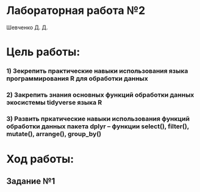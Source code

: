 # Лабораторная работа №2
Шевченко Д. Д.

# Цель работы:

### 1) Зекрепить практические навыки использования языка программирования R для обработки данных

### 2) Закрепить знания основных функций обработки данных экосистемы tidyverse языка R

### 3) Развить пркатические навыки использования функций обработки данных пакета dplyr – функции select(), filter(), mutate(), arrange(), group_by()

# Ход работы:

## Задание №1

### 
